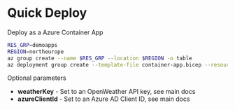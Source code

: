 # Quick Deploy

Deploy as a Azure Container App

```bash
RES_GRP=demoapps
REGION=northeurope
az group create --name $RES_GRP --location $REGION -o table
az deployment group create --template-file container-app.bicep --resource-group $RES_GRP
```

Optional parameters
 - **weatherKey** - Set to an OpenWeather API key, see main docs
 - **azureClientId** - Set to an Azure AD Client ID, see main docs

